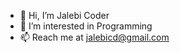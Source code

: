 - 👋 Hi, I’m Jalebi Coder
- 👀 I’m interested in Programming
- 📫 Reach me at jalebicd@gmail.com

<!---
JalebiCd/JalebiCd is a ✨ special ✨ repository because its `README.md` (this file) appears on your GitHub profile.
You can click the Preview link to take a look at your changes.
--->
